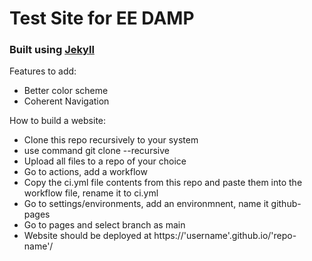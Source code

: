 # Test Site for EE DAMP
### Built using [Jekyll](https://github.com/daattali/beautiful-jekyll) 
Features to add:
- Better color scheme
- Coherent Navigation

How to build a website:
- Clone this repo recursively to your system
- use command git clone --recursive <repo-link>
- Upload all files to a repo of your choice
- Go to actions, add a workflow
- Copy the ci.yml file contents from this repo and paste them into the workflow file, rename it to ci.yml
- Go to settings/environments, add an environmnent, name it github-pages
- Go to pages and select branch as main
- Website should be deployed at https://'username'.github.io/'repo-name'/
